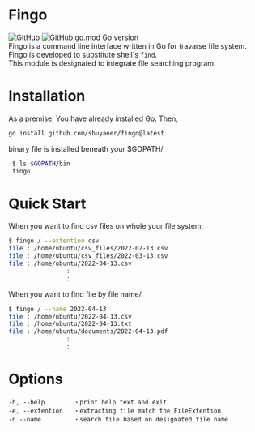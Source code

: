 # Fingo

![GitHub](https://img.shields.io/github/license/shuyaeer/fingo)  ![GitHub go.mod Go version](https://img.shields.io/github/go-mod/go-version/shuyaeer/fingo)  
Fingo is a command line interface written in Go for travarse file system.
Fingo is developed to substitute shell's `find`.  
This module is designated to integrate file searching program.

# Installation

As a premise, You have already installed Go. Then,

```bash
go install github.com/shuyaeer/fingo@latest
```

binary file is installed beneath your $GOPATH/

```bash
 $ ls $GOPATH/bin
 fingo
```

# Quick Start

When you want to find csv files on whole your file system.

```bash
$ fingo / --extention csv
file : /home/ubuntu/csv_files/2022-02-13.csv
file : /home/ubuntu/csv_files/2022-03-13.csv
file : /home/ubuntu/2022-04-13.csv
                :
                :
```

When you want to find file by file name/

```bash
$ fingo / --name 2022-04-13
file : /home/ubuntu/2022-04-13.csv
file : /home/ubuntu/2022-04-13.txt
file : /home/ubuntu/documents/2022-04-13.pdf
                :
                :
```


# Options

```text
-h, --help        ・print help text and exit
-e, --extention   ・extracting file match the FileExtention
-n --name         ・search file based on designated file name
```
